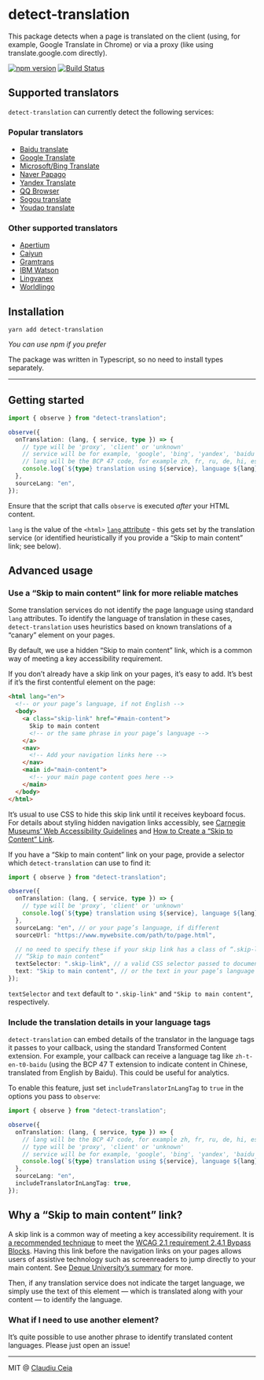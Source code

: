 # detect-translation

This package detects when a page is translated on the client (using, for example, Google Translate in Chrome) or via a proxy (like using translate.google.com directly).

[![npm version](https://badge.fury.io/js/detect-translation.svg)](https://badge.fury.io/js/detect-translation)
[![Build Status](https://travis-ci.org/ClaudiuCeia/detect-translation.svg?branch=master)](https://travis-ci.org/ClaudiuCeia/detect-translation)

## Supported translators

`detect-translation` can currently detect the following services:

### Popular translators

<!-- TODO: Add Apple (Safari/iOS 14) here -->

- [Baidu translate](https://fanyi.baidu.com/)
- [Google Translate](https://translate.google.com/)
- [Microsoft/Bing Translate](https://www.bing.com/translator/)
- [Naver Papago](https://papago.naver.com/)
- [Yandex Translate](https://translate.yandex.com/)
- [QQ Browser](https://browser.qq.com/)
- [Sogou translate](https://fanyi.sogou.com/)
- [Youdao translate](http://fanyi.youdao.com/)

### Other supported translators

- [Apertium](https://apertium.org/)
- [Caiyun](https://fanyi.caiyunapp.com/)
- [Gramtrans](https://gramtrans.com/)
- [IBM Watson](https://www.ibm.com/watson/services/language-translator/#demo)
- [Lingvanex](https://lingvanex.com/chinese-english-translation/)
- [Worldlingo](http://www.worldlingo.com/en/products/instant_website_translator.html)

## Installation

```
yarn add detect-translation
```

_You can use npm if you prefer_

The package was written in Typescript, so no need to install types separately.

---

## Getting started

```ts
import { observe } from "detect-translation";

observe({
  onTranslation: (lang, { service, type }) => {
    // type will be 'proxy', 'client' or 'unknown'
    // service will be for example, 'google', 'bing', 'yandex', 'baidu' etc
    // lang will be the BCP 47 code, for example zh, fr, ru, de, hi, es, pt etc
    console.log(`${type} translation using ${service}, language ${lang}`);
  },
  sourceLang: "en",
});
```

Ensure that the script that calls `observe` is executed _after_ your HTML content.

`lang` is the value of the `<html>` [`lang` attribute](https://developer.mozilla.org/en-US/docs/Web/HTML/Global_attributes/lang) - this gets set by the translation service (or identified heuristically if you provide a “Skip to main content” link; see below).

## Advanced usage

### Use a “Skip to main content” link for more reliable matches

Some translation services do not identify the page language using standard `lang` attributes. To identify the language of translation in these cases, `detect-translation` uses heuristics based on known translations of a “canary” element on your pages.

By default, we use a hidden “Skip to main content” link, which is a common way of meeting a key accessibility requirement.

If you don’t already have a skip link on your pages, it’s easy to add. It’s best if it’s the first contentful element on the page:

```html
<html lang="en">
  <!-- or your page’s language, if not English -->
  <body>
    <a class="skip-link" href="#main-content">
      Skip to main content
      <!-- or the same phrase in your page’s language -->
    </a>
    <nav>
      <!-- Add your navigation links here -->
    </nav>
    <main id="main-content">
      <!-- your main page content goes here -->
    </main>
  </body>
</html>
```

It’s usual to use CSS to hide this skip link until it receives keyboard focus. For details about styling hidden navigation links accessibly, see [Carnegie Museums’ Web Accessibility Guidelines](http://web-accessibility.carnegiemuseums.org/code/skip-link/#content) and [How to Create a “Skip to Content” Link](https://css-tricks.com/how-to-create-a-skip-to-content-link/).

If you have a “Skip to main content” link on your page, provide a selector which `detect-translation` can use to find it:

```ts
import { observe } from "detect-translation";

observe({
  onTranslation: (lang, { service, type }) => {
    // type will be 'proxy', 'client' or 'unknown'
    console.log(`${type} translation using ${service}, language ${lang}`);
  },
  sourceLang: "en", // or your page’s language, if different
  sourceUrl: "https://www.mywebsite.com/path/to/page.html",

  // no need to specify these if your skip link has a class of “.skip-link” and text
  // “Skip to main content”
  textSelector: ".skip-link", // a valid CSS selector passed to document.querySelector
  text: "Skip to main content", // or the text in your page’s language
});
```

`textSelector` and `text` default to `".skip-link"` and `"Skip to main content"`, respectively.

### Include the translation details in your language tags

`detect-translation` can embed details of the translator in the language tags it passes to your callback, using the standard Transformed Content extension. For example, your callback can receive a language tag like `zh-t-en-t0-baidu` (using the BCP 47 T extension to indicate content in Chinese, translated from English by Baidu). This could be useful for analytics.

To enable this feature, just set `includeTranslatorInLangTag` to `true` in the options you pass to `observe`:

```ts
import { observe } from "detect-translation";

observe({
  onTranslation: (lang, { service, type }) => {
    // lang will be the BCP 47 code, for example zh, fr, ru, de, hi, es, pt etc
    // type will be 'proxy', 'client' or 'unknown'
    // service will be for example, 'google', 'bing', 'yandex', 'baidu' etc
    console.log(`${type} translation using ${service}, language ${lang}`);
  },
  sourceLang: "en",
  includeTranslatorInLangTag: true,
});
```

## Why a “Skip to main content” link?

A skip link is a common way of meeting a key accessibility requirement. It is [a recommended technique](https://www.w3.org/TR/WCAG20-TECHS/G1.html#G1-ex2) to meet the [WCAG 2.1 requirement 2.4.1 Bypass Blocks](https://www.w3.org/TR/WCAG21/#bypass-blocks). Having this link before the navigation links on your pages allows users of assistive technology such as screenreaders to jump directly to your main content. See [Deque University’s summary](https://dequeuniversity.com/tips/add-skip-navigation-link) for more.

Then, if any translation service does not indicate the target language, we simply use the text of this element — which is translated along with your content — to identify the language.

### What if I need to use another element?

It’s quite possible to use another phrase to identify translated content languages. Please just open an issue!

---

MIT @ [Claudiu Ceia](https://github.com/ClaudiuCeia)
